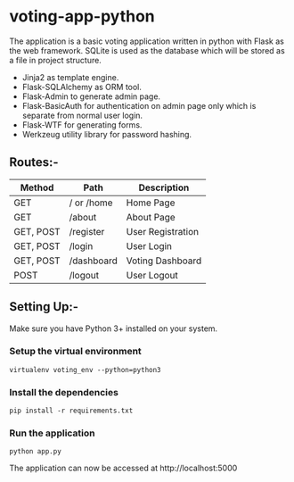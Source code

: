 # voting-app-python

The application is a basic voting application written in python with Flask as the web framework. SQLite is used as the database which will be stored as a file in project structure.

* Jinja2 as template engine.
* Flask-SQLAlchemy as ORM tool.
* Flask-Admin to generate admin page.
* Flask-BasicAuth for authentication on admin page only which is separate  	 from normal user login.
* Flask-WTF for generating forms. 
* Werkzeug utility library for password hashing.

## Routes:-

Method	| Path	| Description
------------- | ------------------------- | -------------
GET	| / or /home	| Home Page	
GET	| /about	| About Page
GET, POST	| /register	| User Registration
GET, POST | /login	| User Login
GET, POST	| /dashboard	| Voting Dashboard
POST	| /logout		| User Logout

## Setting Up:-

Make sure you have Python 3+ installed on your system.

### Setup the virtual environment
    
    virtualenv voting_env --python=python3

### Install the dependencies
	    
   	pip install -r requirements.txt

### Run the application

   	python app.py

   The application can now be accessed at http://localhost:5000
